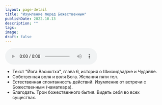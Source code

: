 ```yaml
---
layout: page-detail
title: "Изумление перед Божественным"
publishDate: 2022.10.13
description: ""
tags:
image:
draft: false
---
```


<audio title="2022.10.13 - Изумление перед Божественным.mp3" src="/upload/iblock/705/7051217525906eb5c4f90c9bb3b95bd1.mp3" controls=""></audio>

* Текст "Йога Васиштха", глава 6, история о Шикхидвадже и Чудайле.
* Собственная воля и воля Бога. Желания пяти тел.
* Естественная спонтанность действий. Изумление от встречи с Божественным (чаматкара).
* Благодать. Трон божественного бытия. Видеть себя во всех существах.

  
